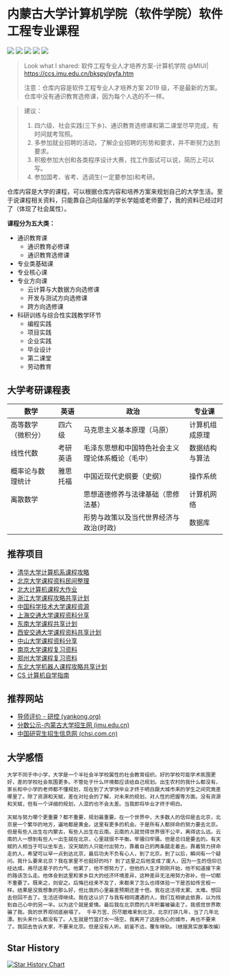 # 内蒙古大学计算机学院（软件学院）软件工程专业课程

[![](https://img.shields.io/github/watchers/King0420/IMU_Course.svg?style=flat)](https://github.com/King0420/IMU_Course/watchers)
[![](https://img.shields.io/github/stars/King0420/IMU_Course.svg?style=flat)](https://github.com/King0420/IMU_Course/stargazers)
[![](https://img.shields.io/github/forks/King0420/IMU_Course.svg?style=flat)](https://github.com/King0420/IMU_Course/network/members)
[![](https://img.shields.io/github/issues-pr-closed-raw/King0420/IMU_Course.svg?style=flat)](https://github.com/King0420/IMU_Course/issues)
![](https://img.shields.io/github/repo-size/King0420/IMU_Course.svg?style=flat)

> Look what I shared: 软件工程专业人才培养方案-计算机学院 @MIUI| https://ccs.imu.edu.cn/bkspy/pyfa.htm 
> 
> 注意：仓库内容是软件工程专业人才培养方案 2019 级，不是最新的方案。仓库中没有通识教育选修课，因为每个人选的不一样。

> 建议：
>
> 1. 四六级、社会实践(三下乡)、通识教育选修课和第二课堂尽早完成，有时间就考驾照。
> 2. 多参加就业招聘的活动，了解企业招聘的形势和要求，并不断努力达到要求。
> 3. 积极参加大创和各类程序设计大赛，找工作面试可以说，简历上可以写。
> 4. 参加国考、省考、选调生(一定要参加)和考研。

仓库内容是大学的课程，可以根据仓库内容和培养方案来规划自己的大学生活。至于说课程相关资料，只能靠自己向往届的学长学姐或老师要了，我的资料已经过时了（体现了社会属性）。

**课程分为五大类：**

- 通识教育课
  - 通识教育必修课
  - 通识教育选修课
- 专业类基础课
- 专业核心课
- 专业方向课
  - 云计算与大数据方向选修课
  - 开发与测试方向选修课
  - 跨方向选修课
- 科研训练与综合性实践教学环节
  - 编程实践
  - 项目实践
  - 企业实践
  - 毕业设计
  - 第二课堂
  - 劳动教育

## 大学考研课程表

| 数学               | 英语     | 政治                                             | 专业课         |
| ------------------ | -------- | ------------------------------------------------ | -------------- |
| 高等数学（微积分） | 四六级   | 马克思主义基本原理（马原）                       | 计算机组成原理 |
| 线性代数           | 考研英语 | 毛泽东思想和中国特色社会主义理论体系概论（毛中） | 数据结构与算法 |
| 概率论与数理统计   | 雅思托福 | 中国近现代史纲要（史纲）                         | 操作系统       |
| 离散数学           |          | 思想道德修养与法律基础（思修法基）               | 计算机网络     |
|                    |          | 形势与政策以及当代世界经济与政治(时政)           | 数据库         |

## 推荐项目

- [清华大学计算机系课程攻略 ](https://github.com/PKUanonym/REKCARC-TSC-UHT)
- [北京大学课程资料民间整理](https://github.com/lib-pku/libpku)
- [北大计算机课程大作业](https://github.com/tongtzeho/PKUCourse)
- [浙江大学课程攻略共享计划](https://github.com/QSCTech/zju-icicles)
- [中国科学技术大学课程资源](https://github.com/USTC-Resource/USTC-Course)
- [上海交通大学课程资料分享](https://github.com/kxxwz/SJTU-Courses)
- [东南大学课程共享计划](https://github.com/zjdx1998/seucourseshare)
- [西安交通大学课程资料共享计划](https://github.com/cantjie/XJTU-Share)
- [中山大学课程资料分享](https://github.com/sysuexam/SYSU-Exam)
- [南京大学课程复习资料](https://github.com/idealclover/NJU-Review-Materials)
- [郑州大学课程复习资料](https://github.com/CooperNiu/ZZU-Courses-Resource)
- [东北大学机器人课程攻略共享计划](https://github.com/mywisdomfly/NEU-RSE-Courses)
- [CS 计算机自学指南](https://github.com/PKUFlyingPig/cs-self-learning)

## 推荐网站
- [导师评价 - 研控 (yankong.org)](https://www.yankong.org/review)
- [分数公示-内蒙古大学招生网 (imu.edu.cn)](https://zhaosheng.imu.edu.cn/fsgs.htm)
- [中国研究生招生信息网 (chsi.com.cn)](https://yz.chsi.com.cn/)


## 大学感悟

```text
大学不同于中小学，大学是一个半社会半学校属性的社会教育组织。好的学校可能学术氛围更好，差的学校社会氛围更多。不管处于什么环境都应该给自己规划。出生农村的我什么都没有，家长和中小学的老师都不懂规划，现在到了大学快毕业才终于明白跟大城市来的学生之间究竟差哪里了。除了资源和天赋，差在对社会的了解，对未来的规划，对人性的把握等方面。没有资源和天赋，但有一个详细的规划，人混的也不会太差。当我即将毕业才终于明白。
```

```text
天赋与努力哪个更重要？都不重要，规划最重要。在一个世界中，大多数人的信仰是去北京，北京是一个繁华的地方，遍地都是黄金。这里有更多的机会。于是所有人都拼命的努力要去北京。但是有些人出生在内蒙古，有些人出生在云南。云南的人就觉得世界很不公平，离得这么远。云南的人一想到有些人一出生就在北京，心里就很不平衡。牢骚归牢骚。但是总归是要去的。有天赋的人相当于可以坐车去，没天赋的人只能付出努力，靠着自己的两条腿走着去。靠着努力拼命走的人，希望可以早一点到达北京，最后功夫不负有心人，到了北京。到了以后，瞬间有一个疑问。我什么要来北京？我在家里不也挺好的吗? 到了这里之后他变成了废人，因为一生的信仰已经达成，用尽这辈子的力气。他累了，他不想努力了，但他的人生才刚刚开始，他不知道接下来的路该怎么走。他体会到这里和家乡巨大的经济环境差异，这种差异无法用努力弥补。但一切都不重要了。既来之，则安之。后悔已经来不及了，来都来了怎么也得体验一下是否如传言般一样。结果是没我想象的那么好，但比我的心里最差预期还差十倍。我在这活得太累、太难。想回去但回不去了。生活还得继续。我在这认识了与我有相同遭遇的人，我们互相彼此依靠，以为找到自己心中的另一半。以为这个就是爱情。最后我在北京攒的几年积蓄被骗走了。我感觉世界欺骗了我。我的世界观彻底崩塌了。 千辛万苦、历尽磨难来到北京，北京打拼几年，当了几年北漂。到头来什么都没有了。人生就是竹篮打水一场空。我离开了这座伤心的城市，再也不要来了。我回去告诉大家，不要来北京。但是没有人听。前鉴不远，覆车继轨。（根据真实故事改编）
```

## Star History

[![Star History Chart](https://api.star-history.com/svg?repos=King0420/IMU_Course&type=Timeline)](https://star-history.com/#King0420/IMU_Course&Timeline)



